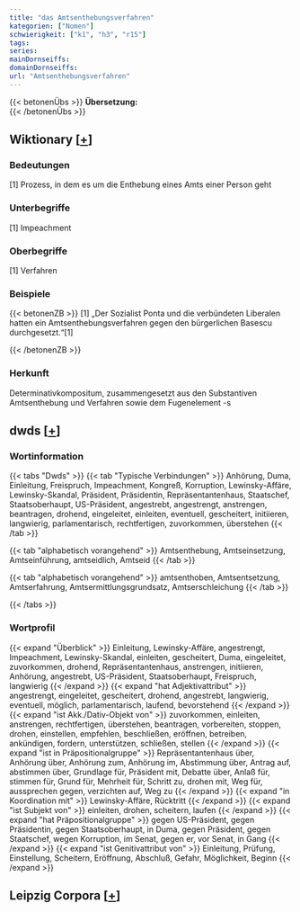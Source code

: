 ```yaml
---
title: "das Amtsenthebungsverfahren"
kategorien: ["Nomen"]
schwierigkeit: ["k1", "h3", "r15"]
tags:
series:
mainDornseiffs:
domainDornseiffs:
url: "Amtsenthebungsverfahren"
---
```


{{< betonenÜbs >}}
**Übersetzung:**  
{{< /betonenÜbs >}}

## Wiktionary [[+](https://de.wiktionary.org/wiki/Amtsenthebungsverfahren)]

### Bedeutungen
[1] Prozess, in dem es um die Enthebung eines Amts einer Person geht  

### Unterbegriffe
[1] Impeachment  

### Oberbegriffe
[1] Verfahren  

### Beispiele
{{< betonenZB >}}
[1] „Der Sozialist Ponta und die verbündeten Liberalen hatten ein Amtsenthebungsverfahren gegen den bürgerlichen Basescu durchgesetzt.“[1]  

{{< /betonenZB >}}
### Herkunft
Determinativkompositum, zusammengesetzt aus den Substantiven Amtsenthebung und Verfahren sowie dem Fugenelement -s  



## dwds [[+](https://www.dwds.de/wb/Amtsenthebungsverfahren)]

### Wortinformation
{{< tabs "Dwds" >}}
{{< tab "Typische Verbindungen" >}}
Anhörung, Duma, Einleitung, Freispruch, Impeachment, Kongreß, Korruption, Lewinsky-Affäre, Lewinsky-Skandal, Präsident, Präsidentin, Repräsentantenhaus, Staatschef, Staatsoberhaupt, US-Präsident, angestrebt, angestrengt, anstrengen, beantragen, drohend, eingeleitet, einleiten, eventuell, gescheitert, initiieren, langwierig, parlamentarisch, rechtfertigen, zuvorkommen, überstehen
{{< /tab >}}

{{< tab "alphabetisch vorangehend" >}}
Amtsenthebung, Amtseinsetzung, Amtseinführung, amtseidlich, Amtseid
{{< /tab >}}

{{< tab "alphabetisch vorangehend" >}}
amtsenthoben, Amtsentsetzung, Amtserfahrung, Amtsermittlungsgrundsatz, Amtserschleichung
{{< /tab >}}

{{< /tabs >}}

### Wortprofil
{{< expand "Überblick" >}} Einleitung, Lewinsky-Affäre, angestrengt, Impeachment, Lewinsky-Skandal, einleiten, gescheitert, Duma, eingeleitet, zuvorkommen, drohend, Repräsentantenhaus, anstrengen, initiieren, Anhörung, angestrebt, US-Präsident, Staatsoberhaupt, Freispruch, langwierig {{< /expand >}}
{{< expand "hat Adjektivattribut" >}} angestrengt, eingeleitet, gescheitert, drohend, angestrebt, langwierig, eventuell, möglich, parlamentarisch, laufend, bevorstehend {{< /expand >}}
{{< expand "ist Akk./Dativ-Objekt von" >}} zuvorkommen, einleiten, anstrengen, rechtfertigen, überstehen, beantragen, vorbereiten, stoppen, drohen, einstellen, empfehlen, beschließen, eröffnen, betreiben, ankündigen, fordern, unterstützen, schließen, stellen {{< /expand >}}
{{< expand "ist in Präpositionalgruppe" >}} Repräsentantenhaus über, Anhörung über, Anhörung zum, Anhörung im, Abstimmung über, Antrag auf, abstimmen über, Grundlage für, Präsident mit, Debatte über, Anlaß für, stimmen für, Grund für, Mehrheit für, Schritt zu, drohen mit, Weg für, aussprechen gegen, verzichten auf, Weg zu {{< /expand >}}
{{< expand "in Koordination mit" >}} Lewinsky-Affäre, Rücktritt {{< /expand >}}
{{< expand "ist Subjekt von" >}} einleiten, drohen, scheitern, laufen {{< /expand >}}
{{< expand "hat Präpositionalgruppe" >}} gegen US-Präsident, gegen Präsidentin, gegen Staatsoberhaupt, in Duma, gegen Präsident, gegen Staatschef, wegen Korruption, im Senat, gegen er, vor Senat, in Gang {{< /expand >}}
{{< expand "ist Genitivattribut von" >}} Einleitung, Prüfung, Einstellung, Scheitern, Eröffnung, Abschluß, Gefahr, Möglichkeit, Beginn {{< /expand >}}

## Leipzig Corpora [[+](https://corpora.uni-leipzig.de/en/res?word=Amtsenthebungsverfahren&corpusId=deu_newscrawl-public_2018)]

